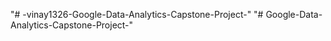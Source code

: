 "# -vinay1326-Google-Data-Analytics-Capstone-Project-" 
"# Google-Data-Analytics-Capstone-Project-" 
